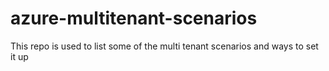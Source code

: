 # azure-multitenant-scenarios
This repo is used to list some of the multi tenant scenarios and ways to set it up
